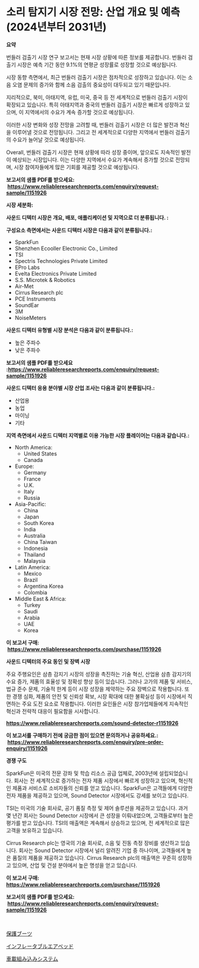 <p><h1>소리 탐지기 시장 전망: 산업 개요 및 예측 (2024년부터 2031년)</h1></p><p><strong>요약</strong></p>
<p><p>번들러 검출기 시장 연구 보고서는 현재 시장 상황에 따른 정보를 제공합니다. 번들러 검출기 시장은 예측 기간 동안 9.1%의 연평균 성장률로 성장할 것으로 예상됩니다. </p><p>시장 동향 측면에서, 최근 번들러 검출기 시장은 점차적으로 성장하고 있습니다. 이는 소음 오염 문제의 증가와 함께 소음 검출의 중요성이 대두되고 있기 때문입니다.</p><p>지리적으로, 북미, 아태지역, 유럽, 미국, 중국 등 전 세계적으로 번들러 검출기 시장이 확장되고 있습니다. 특히 아태지역과 중국의 번들러 검출기 시장은 빠르게 성장하고 있으며, 이 지역에서의 수요가 계속 증가할 것으로 예상됩니다.</p><p>이러한 시장 변화와 성장 전망을 고려할 때, 번들러 검출기 시장은 더 많은 발전과 혁신을 이루어낼 것으로 전망됩니다. 그리고 전 세계적으로 다양한 지역에서 번들러 검출기의 수요가 늘어날 것으로 예상됩니다.</p><p>Overall, 번들러 검출기 시장은 현재 상황에 따라 성장 중이며, 앞으로도 지속적인 발전이 예상되는 시장입니다. 이는 다양한 지역에서 수요가 계속해서 증가할 것으로 전망되며, 시장 참여자들에게 많은 기회를 제공할 것으로 예상됩니다.</p></p>
<p><strong>보고서의 샘플 PDF를 받으세요: &nbsp;<a href="https://www.reliableresearchreports.com/enquiry/request-sample/1151926">https://www.reliableresearchreports.com/enquiry/request-sample/1151926</a></strong></p>
<p><strong>시장 세분화:</strong></p>
<p><strong> 사운드 디텍터 시장은 개요, 배포, 애플리케이션 및 지역으로 더 분류됩니다. :</strong></p>
<p><strong>구성요소 측면에서는 사운드 디텍터 시장은 다음과 같이 분류됩니다.:</strong></p>
<p><ul><li>SparkFun</li><li>Shenzhen Ecooller Electronic Co., Limited</li><li>TSI</li><li>Spectris Technologies Private Limited</li><li>EPro Labs</li><li>Evelta Electronics Private Limited</li><li>S.S. Microtek & Robotics</li><li>Air-Met</li><li>Cirrus Research plc</li><li>PCE Instruments</li><li>SoundEar</li><li>3M</li><li>NoiseMeters</li></ul></p>
<p><strong> 사운드 디텍터 유형별 시장 분석은 다음과 같이 분류됩니다.:</strong></p>
<p><ul><li>높은 주파수</li><li>낮은 주파수</li></ul></p>
<p><strong>보고서의 샘플 PDF를 받으세요 :<a href="https://www.reliableresearchreports.com/enquiry/request-sample/1151926">https://www.reliableresearchreports.com/enquiry/request-sample/1151926</a></strong></p>
<p><strong> 사운드 디텍터 응용 분야별 시장 산업 조사는 다음과 같이 분류됩니다.:</strong></p>
<p><ul><li>산업용</li><li>농업</li><li>마이닝</li><li>기타</li></ul></p>
<p><strong>지역 측면에서 사운드 디텍터 지역별로 이용 가능한 시장 플레이어는 다음과 같습니다.:</strong></p>
<p><ul>
    <li>
        North America:
        <ul>
            <li>United States</li>
            <li>Canada</li>
        </ul>
    </li>
    <li>
        Europe:
        <ul>
            <li>Germany</li>
            <li>France</li>
            <li>U.K.</li>
            <li>Italy</li>
            <li>Russia</li>
        </ul>
    </li>
    <li>
        Asia-Pacific:
        <ul>
            <li>China</li>
            <li>Japan</li>
            <li>South Korea</li>
            <li>India</li>
            <li>Australia</li>
            <li>China Taiwan</li>
            <li>Indonesia</li>
            <li>Thailand</li>
            <li>Malaysia</li>
        </ul>
    </li>
    <li>
        Latin America:
        <ul>
            <li>Mexico</li>
            <li>Brazil</li>
            <li>Argentina Korea</li>
            <li>Colombia</li>
        </ul>
    </li>
    <li>
        Middle East & Africa:
        <ul>
            <li>Turkey</li>
            <li>Saudi</li>
            <li>Arabia</li>
            <li>UAE</li>
            <li>Korea</li>
        </ul>
    </li>
    </ul></p>
<p><strong>이 보고서 구매: &nbsp;<a href="https://www.reliableresearchreports.com/purchase/1151926">https://www.reliableresearchreports.com/purchase/1151926</a></strong></p>
<p><strong>사운드 디텍터의 주요 동인 및 장벽 시장</strong></p>
<p><p>주요 주행요인은 삼층 감지기 시장의 성장을 촉진하는 기술 혁신, 산업용 삼층 감지기의 수요 증가, 제품의 효율성 및 정확성 향상 등이 있습니다. 그러나 고가의 제품 및 서비스, 법규 준수 문제, 기술적 한계 등이 시장 성장을 제약하는 주요 장벽으로 작용합니다. 또한 경쟁 심화, 제품의 안전 및 신뢰성 확보, 시장 확대에 대한 불확실성 등이 시장에서 직면하는 주요 도전 요소로 작용합니다. 이러한 요인들은 시장 참가업체들에게 지속적인 혁신과 전략적 대응이 필요함을 시사합니다.</p></p>
<p><strong><a href="https://www.reliableresearchreports.com/sound-detector-r1151926">https://www.reliableresearchreports.com/sound-detector-r1151926</a></strong></p>
<p><strong>이 보고서를 구매하기 전에 궁금한 점이 있으면 문의하거나 공유하세요.: &nbsp;<a href="https://www.reliableresearchreports.com/enquiry/pre-order-enquiry/1151926">https://www.reliableresearchreports.com/enquiry/pre-order-enquiry/1151926</a></strong></p>
<p><strong>경쟁 구도</strong></p>
<p><p>SparkFun은 미국의 전문 강좌 및 학습 리소스 공급 업체로, 2003년에 설립되었습니다. 회사는 전 세계적으로 증가하는 전자 제품 시장에서 빠르게 성장하고 있으며, 혁신적인 제품과 서비스로 소비자들의 신뢰를 얻고 있습니다. SparkFun은 고객들에게 다양한 전자 제품을 제공하고 있으며, Sound Detector 시장에서도 강세를 보이고 있습니다.</p><p>TSI는 미국의 기술 회사로, 공기 품질 측정 및 제어 솔루션을 제공하고 있습니다. 과거 몇 년간 회사는 Sound Detector 시장에서 큰 성장을 이뤄내었으며, 고객들로부터 높은 평가를 받고 있습니다. TSI의 매출액은 계속해서 상승하고 있으며, 전 세계적으로 많은 고객을 보유하고 있습니다.</p><p>Cirrus Research plc는 영국의 기술 회사로, 소음 및 진동 측정 장비를 생산하고 있습니다. 회사는 Sound Detector 시장에서 널리 알려진 기업 중 하나이며, 고객들에게 높은 품질의 제품을 제공하고 있습니다. Cirrus Research plc의 매출액은 꾸준히 성장하고 있으며, 산업 및 건설 분야에서 높은 명성을 얻고 있습니다.</p></p>
<p><strong>이 보고서 구매: &nbsp; <a href="https://www.reliableresearchreports.com/purchase/1151926">https://www.reliableresearchreports.com/purchase/1151926</a></strong></p>
<p><strong>보고서의 샘플 PDF를 받으세요: &nbsp;<a href="https://www.reliableresearchreports.com/enquiry/request-sample/1151926">https://www.reliableresearchreports.com/enquiry/request-sample/1151926</a></strong><strong></strong></p>
<p>&nbsp;</p>
<p><p><a href="https://medium.com/@chloeconn80/%E4%BF%9D%E8%AD%B7%E3%83%96%E3%83%BC%E3%83%84%E5%B8%82%E5%A0%B4%E8%A6%8F%E6%A8%A1%E3%81%AF-%E3%82%B0%E3%83%AD%E3%83%BC%E3%83%90%E3%83%AB%E7%94%A3%E6%A5%AD%E3%81%AB%E3%81%8A%E3%81%91%E3%82%8B%E6%9C%80%E9%81%A9%E3%81%AA%E3%83%9E%E3%83%BC%E3%82%B1%E3%83%86%E3%82%A3%E3%83%B3%E3%82%B0%E3%83%81%E3%83%A3%E3%83%8D%E3%83%AB%E3%82%92%E6%98%8E%E3%82%89%E3%81%8B%E3%81%AB%E3%81%97%E3%81%BE%E3%81%99-0d1b74496442">保護ブーツ</a></p><p><a href="https://github.com/SarahFahey88/Market-Research-Report-List-1/blob/main/503132527619.md">インフレータブルエアベッド</a></p><p><a href="https://medium.com/@luckeycorbin/%E8%87%AA%E5%8B%95%E8%BB%8A%E7%B5%84%E3%81%BF%E8%BE%BC%E3%81%BF%E3%82%B7%E3%82%B9%E3%83%86%E3%83%A0%E5%B8%82%E5%A0%B4-%E7%AB%B6%E5%90%88%E5%88%86%E6%9E%90-%E5%B8%82%E5%A0%B4%E5%8B%95%E5%90%91%E3%81%8A%E3%82%88%E3%81%B32031%E5%B9%B4%E3%81%BE%E3%81%A7%E3%81%AE%E4%BA%88%E6%B8%AC-b0d6006606ba">車載組み込みシステム</a></p></p>